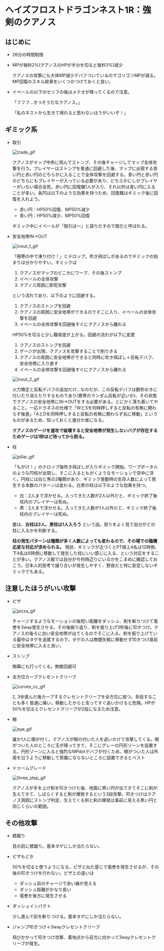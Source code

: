 # ヘイズフロストドラゴンネスト1R：強剣のクアノス

## はじめに

- 26分の時間制限
- MPが毎秒2%(クアノスのHPが半分を切ると毎秒3%)減少

    クアノスの攻撃にも大体MP減少デバフついているのでゴリゴリMPが減る。MP回復のスキル紋章をいくつかつけておくと良い。

- イベールの以下のセリフの後はメテオが降ってくるので注意。

    「フフフ...きつそうだなクアノス。」

    「私のネストから生きて帰れると思わないほうがいいぞ！」

## ギミック系

- 取引

    ![trade_gif](https://github.com/Umblife/dnr/wiki/gif/frd/1R_trade.gif)

    クアノスがマップ中央に飛んでストンプ、その後チャージしてマップ全体攻撃を行う。プレイヤーはストンプを普通に回避した後、マップに出現する青い円と赤い円のどちらかに入ることで全体攻撃を回避する。青い円と赤い円のどちらにもプレイヤーが入っている必要があり、どちらかにしかプレイヤーがいない場合全死。赤い円に回復職1人が入り、それ以外は青い円に入ることが多い。各円は以下のような効果を持つため、回復職はギミック後に回復を入れよう。

    - 赤い円：HP50%回復、MP50%減少
    - 青い円：HP50%減少、MP50%回復

    ギミック中にイベールが「取引は～」と語りだすので取引と呼ばれる。

- 安全地帯IN→OUT

    ![inout_1_gif](https://github.com/Umblife/dnr/wiki/gif/frd/1R_inout_1.gif)

    「極寒の中で凍り付け！」とテロップ。吹き飛ばしがあるのでギミックの始まりは分かりやすい。ギミックは

    1. クアノスがマップのどこかにワープ、その後ストンプ
    1. イベールの全体攻撃
    1. クアノス周囲に即死攻撃

    という流れであり、以下のように回避する。

    1. クアノスのストンプを回避
    1. クアノスの周囲に安全地帯ができるのでそこに入り、イベールの全体攻撃を回避
    1. イベールの全体攻撃を回避後すぐにクアノスから離れる

    HP50%を切ると少し難易度が上がる。回避の流れが以下に変更

    1. クアノスのストンプを回避
    1. ゲージが出現、クアノスを攻撃することで削りきる
    1. クアノスの周囲に安全地帯ができると同時に吹き飛ばし＋反転デバフ、安全地帯に入り直す
    1. イベールの全体攻撃を回避後すぐにクアノスから離れる

    ![inout_2_gif](https://github.com/Umblife/dnr/wiki/gif/frd/1R_inout_2.gif)

    火力検定と反転デバフの追加だけ...なのだが、この反転デバフは数秒おきに付いたり消えたりするものであり(悪寒のランダム反転が近いか)、その状態でクアノスの安全地帯にIN→OUTをする必要がある。とにかく落ち着いてやること。一応ドラネスの仕様で「WとSを同時押しすると反転の有無に関わらず後進」「AとDを同時押しすると反転の有無に関わらず右に移動」というものがあるため、知っておくと幾分か楽になる。

    __クアノスのゲージを速攻で破壊すると安全地帯が発生しないバグが存在するためゲージは1秒ほど待ってから削る。__

- 柱

    ![pillar_gif](https://github.com/Umblife/dnr/wiki/gif/frd/1R_pillar.gif)

    「もがけ！」のテロップ後吹き飛ばしが入りギミック開始。ワープポータルのような円柱が出現し、そこに入るともがくようなモーションで空中に浮く。円柱には白と黒の2種類があり、ギミック発動時の生存人数によって発生する本数のパターンは変わる。白黒の柱は以下のような効果を持つ。

    - 白：2人まで浮かせる。入ってきた人数が2人以外だと、ギミック終了後柱内のプレイヤーは死ぬ。
    - 黒：2人まで浮かせる。入ってきた人数が1人以外だと、ギミック終了後柱内のプレイヤーは死ぬ。

    要は、__白柱は2人、黒柱は1人入ろう__ という話。周りをよく見て自分がどの柱に入るかを判断する。

    __柱の発生パターンは種類が多く人数によっても変わるので、その場での臨機応変な対応が求められる。__ 現状、ギミックが近づくとPT順上4名は12時側、下4名は6時側に移動して発生した柱にいい感じに入る、という対応をすることが多い。クアノス戦では自分が今何時辺りにいるかをこまめに確認しておこう。日本人的思考で譲り合いが発生しやすく、野良だと特に安定しないギミックでもある。

## 注意したほうがいい攻撃

- ピザ

    ![pizza_gif](https://github.com/Umblife/dnr/wiki/gif/frd/1R_pizza.gif)

    チャージするようなモーションの後短い距離をダッシュ、剣を斬りつけて竜巻を3way発生させる。その後振り返り、剣を振り上げ3秒後に叩きつけ。クアノスの後ろに白い安全地帯が出てくるのでそこに入る。剣を振り上げている最中はタゲを追尾するので、タゲの人は無闇矢鱈に移動せず叩きつけ直前に安全地帯に入ると良い。

- ストンプ

    開幕にも打ってくる。無敵回避可

- 全方位カーブクレセントクリーブ

    ![curves_cc_gif](https://github.com/Umblife/dnr/wiki/gif/frd/1R_curves_cc.gif)

    2, 3歩進んだ後カーブするクレセントクリーブを全方位に放つ。多段することも多く普通に痛い。移動したからと言ってすぐ追いかけると危険。HPが50%を切るとクレセントクリーブが2段になるため注意。

- 眼

    ![eye_gif](https://github.com/Umblife/dnr/wiki/gif/frd/1R_eye.gif)

    誰か1人に眼が付く。クアノスが眼の付いた人を追いかけて攻撃してくる。眼がついた人のところに玉が降ってきて、そこにグレーの円形ゾーンを設置する。円形ゾーンに入ると強烈なMPdotデバフが付くため、眼がついた人は外周を沿うように移動して邪魔にならないところに設置できるとベスト

- ドゥームブレード

    ![three_step_gif](https://github.com/Umblife/dnr/wiki/gif/frd/1R_3step.gif)

    クアノスが手を上げ剣を叩きつけた後、地面に黒い円が出てきてそこに剣が生えてきて、しばらくすると剣が爆発するという3段攻撃。叩きつけはクアノス周囲にストンプ判定、生えてくる剣と剣の爆発は事前に見える黒い円と同じくらいの範囲。

## その他攻撃

- 膝蹴り

    目の前に膝蹴り。基本タゲにしか当たらない。

- ピザもどき

    50%を切ると使うようになる。ピザと似た感じで竜巻を発生させるが、その後の叩きつけを行わない。ピザとの違いは

    - ダッシュ前のチャージで赤い線が見える
    - ダッシュ距離がかなり長い
    - 竜巻を後方に発生させる

- ダッシュインパクト

    少し進んで前を斬りつける。基本タゲにしか当たらない。

- ジャンプ叩きつけ＋3wayクレセントクリーブ

    飛びかかって叩きつけ攻撃、着地点から前方に向かって3wayクレセントクリーブが発生。
